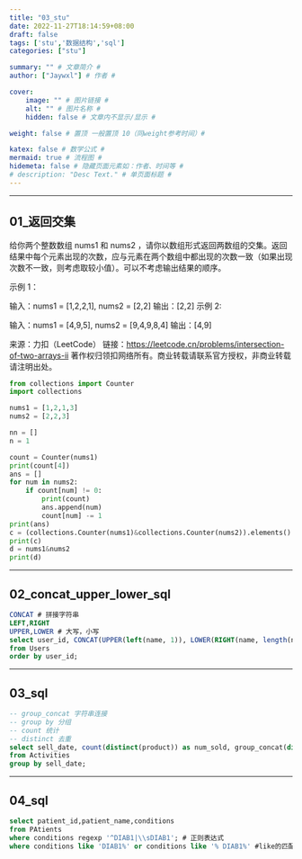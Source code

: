 ```yaml
---
title: "03_stu"
date: 2022-11-27T18:14:59+08:00
draft: false
tags: ['stu','数据结构','sql']
categories: ["stu"]

summary: "" # 文章简介 #
author: ["Jaywxl"] # 作者 #

cover:
    image: "" # 图片链接 #
    alt: "" # 图片名称 #
    hidden: false # 文章内不显示/显示 #

weight: false # 置顶 一般置顶 10（同weight参考时间）#

katex: false # 数学公式 #
mermaid: true # 流程图 #
hidemeta: false # 隐藏页面元素如：作者、时间等 #
# description: "Desc Text." # 单页面标题 #
---
```


---
## 01_返回交集
给你两个整数数组 nums1 和 nums2 ，请你以数组形式返回两数组的交集。返回结果中每个元素出现的次数，应与元素在两个数组中都出现的次数一致（如果出现次数不一致，则考虑取较小值）。可以不考虑输出结果的顺序。   

示例 1：

输入：nums1 = [1,2,2,1], nums2 = [2,2]
输出：[2,2]
示例 2:

输入：nums1 = [4,9,5], nums2 = [9,4,9,8,4]
输出：[4,9]

来源：力扣（LeetCode）
链接：https://leetcode.cn/problems/intersection-of-two-arrays-ii
著作权归领扣网络所有。商业转载请联系官方授权，非商业转载请注明出处。
```python
from collections import Counter
import collections

nums1 = [1,2,1,3]
nums2 = [2,2,3]

nn = []
n = 1

count = Counter(nums1)
print(count[4])
ans = []
for num in nums2:
    if count[num] != 0:
        print(count)
        ans.append(num)
        count[num] -= 1
print(ans)
c = (collections.Counter(nums1)&collections.Counter(nums2)).elements() # 一行代码
print(c)
d = nums1&nums2
print(d)

```
---
## 02_concat_upper_lower_sql
```sql
CONCAT # 拼接字符串
LEFT,RIGHT
UPPER,LOWER # 大写，小写
select user_id, CONCAT(UPPER(left(name, 1)), LOWER(RIGHT(name, length(name) - 1))) as name
from Users
order by user_id;
```
---
## 03_sql
```sql
-- group_concat 字符串连接
-- group by 分组
-- count 统计
-- distinct 去重
select sell_date, count(distinct(product)) as num_sold, group_concat(distinct product order by product asc separator ',') as products
from Activities
group by sell_date;
```
---
## 04_sql
``` sql
select patient_id,patient_name,conditions
from PAtients
where conditions regexp '^DIAB1|\\sDIAB1'; # 正则表达式
where conditions like 'DIAB1%' or conditions like '% DIAB1%' #like的匹配得有百分号（类似于*） 否则该语句等同于=
```
 

